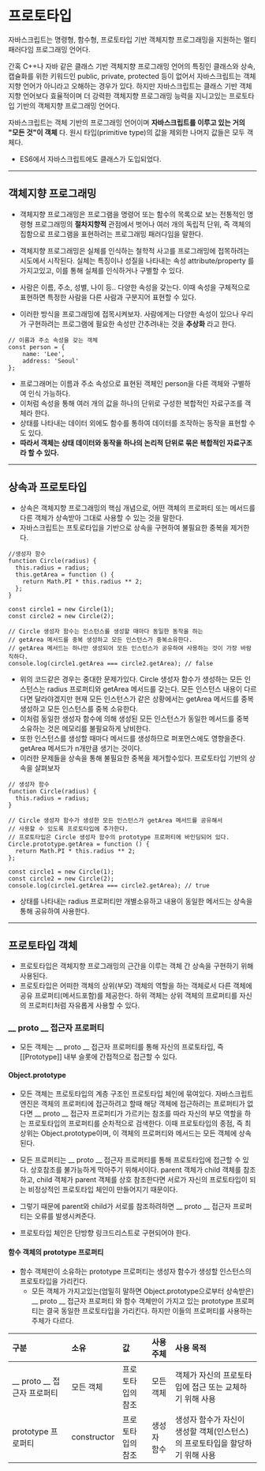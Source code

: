 # 프로토타입

자바스크립트는 명령형, 함수형, 프로토타입 기반 객체지향 프로그래밍을 지원하는 멀티 패러다임
프로그래밍 언어다.

간혹 C++나 자바 같은 클래스 기반 객체지향 프로그래밍 언어의 특징인 클래스와 상속, 캡슐화를 위한 키워드인
public, private, protected 등이 없어서 자바스크립트는 객체지향 언어가 아니라고 오해하는 경우가 있다.
하지만 자바스크립트는 클래스 기반 객체지향 언어보다 효율적이며 더 강력한 객체지향 프로그래밍 능력을 지니고있는
프로토타입 기반의 객체지향 프로그래밍 언어다.

자바스크립트는 객체 기반의 프로그래밍 언어이며 __자바스크립트를 이루고 있는 거의 "모든 것"이 객체__ 다.
원시 타입(primitive type)의 값을 제외한 나머지 값들은 모두 객체다.

- ES6에서 자바스크립트에도 클래스가 도입되었다.

<hr>

## 객체지향 프로그래밍

- 객체지향 프로그래밍은 프로그램을 명령어 또는  함수의 목록으로 보는 전통적인 명령형 프로그래밍의 __절차지향적__
  관점에서 벗어나 여러 개의 독립적 단위, 즉 객체의 집함으로 프로그램을 표현하려는 프로그래밍 패러다임을 말한다.

- 객체지향 프로그래밍은 실체를 인식하는 철학적 사고를 프로그래밍에 접목하려는 시도에서 시작된다. 실체는 특징이나 성질을 나타내는 속성
  attribute/property 를 가지고있고, 이를 통해 실체를 인식하거나 구별할 수 있다.

- 사람은 이름, 주소, 성별, 나이 등.. 다양한 속성을 갖는다. 이때 속성을 구체적으로 표현하면 특정한 사람을 다른 사람과 구분지어
  표현할 수 있다.
- 이러한 방식을 프로그래밍에 접목시켜보자. 사람에게는 다양한 속성이 있으나 우리가 구현하려는 프로그램에 필요한 속성만 간추려내는 것을
  __추상화__ 라고 한다.

```
// 이름과 주소 속성을 갖는 객체
const person = {
    name: 'Lee',
    address: 'Seoul'
};
```

- 프로그래머는 이름과 주소 속성으로 표현된 객체인 person을 다른 객체와 구별하여 인식 가능하다.
- 이처럼 속성을 통해 여러 개의 값을 하나의 단위로 구성한 복합적인 자료구조를 객체라 한다.
- 상태를 나타내는 데이터 외에도 함수를 통하여 데이터를 조작하는 동작을 표현할 수도 있다.
- __따라서 객체는 상태 데이터와 동작을 하나의 논리적 단위로 묶은 복합적인 자료구조라 할 수 있다.__
<hr>

## 상속과 프로토타입

- 상속은 객체지향 프로그래밍의 핵심 개념으로, 어떤 객체의 프로퍼티 또는 메서드를 다른 객체가 상속받아 그대로
  사용할 수 있는 것을 말한다.
- 자바스크립트는 프토로타입을 기반으로 상속을 구현하여 불필요한 중복을 제거한다.

```
//생성자 함수
function Circle(radius) {
  this.radius = radius;
  this.getArea = function () {
    return Math.PI * this.radius ** 2;
  };
}

const circle1 = new Circle(1);
const circle2 = new Circle(2);

// Circle 생성자 함수는 인스턴스를 생성할 때마다 동일한 동작을 하는
// getArea 메서드를 중복 생성하고 모든 인스턴스가 중복소유한다.
// getArea 메서드는 하나만 생성되어 모든 인스턴스가 공유하여 사용하는 것이 가장 바람직하다.
console.log(circle1.getArea === circle2.getArea); // false
```
- 위의 코드같은 경우는 중대한 문제가있다. Circle 생성자 함수가 생성하는 모든 인스턴스는 radius 프로퍼티와 getArea 메서드를 갖는다.
  모든 인스턴스 내용이 다르다면 달라야겠지만 현재 모든 인스턴스가 같은 상황에서는 getArea 메서드를 중복 생성하고 모든 인스턴스를 중복 소유한다.
- 이처럼 동일한 생성자 함수에 의해 생성된 모든 인스턴스가 동일한 메서드를 중복 소유하는 것은 메모리를 불필요하게 낭비한다.
- 또한 인스턴스를 생성할 때마다 메서드를 생성하므로 퍼포먼스에도 영향을준다. getArea 메서드가 n개만큼 생기는 것이다.
- 이러한 문제들을 상속을 통해 불필요한 중복을 제거할수있다. 프로토타입 기반의 상속을 살펴보자

```
// 생성자 함수
function Circle(radius) {
  this.radius = radius;
}
  
// Circle 생성자 함수가 생성한 모든 인스턴스가 getArea 메서드를 공유해서
// 사용할 수 있도록 프로토타입에 추가한다.
// 프로토타입은 Circle 생성자 함수의 prototype 프로퍼티에 바인딩되어 있다.
Circle.prototype.getArea = function () {
  return Math.PI * this.radius ** 2;
};

const circle1 = new Circle(1);
const circle2 = new Circle(2);
console.log(circle1.getArea === circle2.getArea); // true
```
- 상태를 나타내는 radius 프로퍼티만 개별소유하고 내용이 동일한 메서드는 상속을 통해
  공유하여 사용한다.
<hr>

## 프로토타입 객체

- 프로토타입은 객체지향 프로그래밍의 근간을 이루는 객체 간 상속을 구현하기 위해 사용된다.
- 프로토타입은 어떠한 객체의 상위(부모) 객체의 역할을 하는 객체로서 다른 객체에 공유 프로퍼티(메서드포함)를 제공한다.
  하위 객체는 상위 객체의 프로퍼티를 자신의 프로퍼티처럼 자유롭게 사용할 수 있다.

### __ proto __ 접근자 프로퍼티

- 모든 객체는 __ proto __ 접근자 프로퍼티를 통해 자신의 프로토타입, 즉 [[Prototype]] 내부 슬롯에
  간접적으로 접근할 수 있다.

#### Object.prototype

- 모든 객체는 프로토타입의 계층 구조인 프로토타입 체인에 묶여있다. 자바스크립트 엔진은 객체의 프로퍼티에 접근하려고 할때
  해당 객체에 접근하려는 프로퍼티가 없다면 __ proto __ 접근자 프로퍼티가 가르키는 참조를 따라 자신의 부모
  역할을 하는 프로토타입의 프로퍼티를 순차적으로 검색한다. 이때 프로토타입의 종점, 즉 최상위는 Object.prototype이며, 이 객체의
  프로퍼티와 메서드는 모든 객체에 상속된다.

- 모든 프로퍼티는 __ proto __ 접근자 프로퍼티를 통해 프로토타입에 접근할 수 있다. 상호참조를 불가능하게
  막아주기 위해서이다. parent 객체가 child 객체를 참조하고, child 객체가 parent 객체를 상호 참조한다면
  서로가 자신의 프로토타입이 되는 비정상적인 프로토타입 체인이 만들어지기 때문이다.
- 그렇기 때문에 parent와 child가 서로를 참조하려하면 __ proto __ 접근자 프로퍼티는 오류를 발생시켜준다.
- 프로토타입 체인은 단방향 링크드리스트로 구현되어야 한다.

#### 함수 객체의 prototype 프로퍼티
- 함수 객체만이 소유하는 prototype 프로퍼티는 생성자 함수가 생성할 인스턴스의 프로토타입을 가리킨다.
  - 모든 객체가 가지고있는(엄밀히 말하면 Object.prototype으로부터 상속받은) __ proto __ 접근자 프로퍼티
    와 함수 객체만이 가지고 있는 prototype 프로퍼티는 결국 동일한 프로토타입을 가리킨다. 하지만 이들의 프로퍼티를 사용하는
    주체가 다르다.

|구분|소유|값|사용 주체| 사용 목적                                        |
|:--|:--|:--|:--|:---------------------------------------------|
|__ proto __ 접근자 프로퍼티|모든 객체|프로토타입의 참조|모든 객체| 객체가 자신의 프로토타입에 접근 또는 교체하기 위해 사용              |
|prototype 프로퍼티|constructor|프로토타입의 참조|생성자 함수| 생성자 함수가 자신이 생성할 객체(인스턴스)의 프로토타입을 할당하기 위해 사용  |
